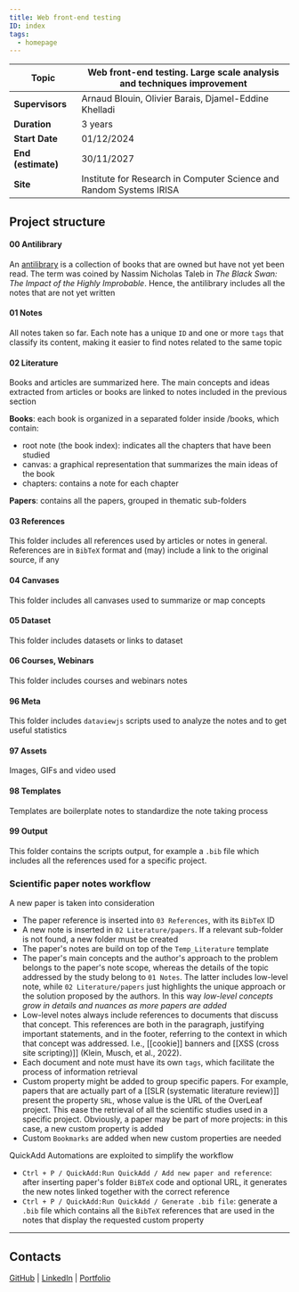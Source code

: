 ```yaml
---
title: Web front-end testing
ID: index
tags:
  - homepage
---
```


| **Topic**          | Web front-end testing. Large scale analysis and techniques improvement |
| ------------------ | ---------------------------------------------------------------------- |
| **Supervisors**    | Arnaud Blouin, Olivier Barais, Djamel-Eddine Khelladi                  |
| **Duration**       | 3 years                                                                |
| **Start Date**     | 01/12/2024                                                             |
| **End (estimate)** | 30/11/2027                                                             |
| **Site**           | Institute for Research in Computer Science and Random Systems IRISA    |
## Project structure

#### 00 Antilibrary
An [antilibrary](https://en.wikipedia.org/wiki/Antilibrary) is a collection of books that are owned but have not yet been read. The term was coined by Nassim Nicholas Taleb in *The Black Swan: The Impact of the Highly Improbable*. Hence, the antilibrary includes all the notes that are not yet written

#### 01 Notes
All notes taken so far. Each note has a unique `ID` and one or more `tags` that classify its content, making it easier to find notes related to the same topic

#### 02 Literature
Books and articles are summarized here. The main concepts and ideas extracted from articles or books are linked to notes included in the previous section

**Books**: each book is organized in a separated folder inside /books, which contain:
- root note (the book index): indicates all the chapters that have been studied
- canvas: a graphical representation that summarizes the main ideas of the book
- chapters: contains a note for each chapter

**Papers**: contains all the papers, grouped in thematic sub-folders 

#### 03 References
This folder includes all references used by articles or notes in general. References are in `BibTeX` format and (may) include a link to the original source, if any

#### 04 Canvases
 This folder includes all canvases used to summarize or map concepts

#### 05 Dataset
This folder includes datasets or links to dataset

#### 06 Courses, Webinars
This folder includes courses and webinars notes

#### 96 Meta
This folder includes `dataviewjs` scripts used to analyze the notes and to get useful statistics

#### 97 Assets
Images, GIFs and video used

#### 98 Templates
Templates are boilerplate notes to standardize the note taking process

#### 99 Output
This folder contains the scripts output, for example a `.bib` file which includes all the references used for a specific project.

### Scientific paper notes workflow

A new paper is taken into consideration
- The paper reference is inserted into `03 References`, with its `BibTeX` ID
- A new note is inserted in `02 Literature/papers`. If a relevant sub-folder is not found, a new folder must be created
- The paper's notes are build on top of the `Temp_Literature` template
- The paper's main concepts and the author's approach to the problem belongs to the paper's note scope, whereas the details of the topic addressed by the study belong to `01 Notes`. The latter includes low-level note, while `02 Literature/papers` just highlights the unique approach or the solution proposed by the authors. In this way *low-level concepts grow in details and nuances as more papers are added*
- Low-level notes always include references to documents that discuss that concept. This references are both in the paragraph, justifying important statements, and in the footer, referring to the context in which that concept was addressed. I.e., [[cookie]] banners and [[XSS (cross site scripting)]] (Klein, Musch, et al., 2022).
- Each document and note must have its own `tags`, which facilitate the process of information retrieval
- Custom property might be added to group specific papers. For example, papers that are actually part of a [[SLR (systematic literature review)]] present the property `SRL`, whose value is the URL of the OverLeaf project. This ease the retrieval of all the scientific studies used in a specific project. Obviously, a paper may be part of more projects: in this case, a new custom property is added
- Custom `Bookmarks` are added when new custom properties are needed

QuickAdd Automations are exploited to simplify the workflow
- `Ctrl + P / QuickAdd:Run QuickAdd / Add new paper and reference`: after inserting paper's folder `BiBTeX` code and optional URL, it generates the new notes linked together with the correct reference
- `Ctrl + P / QuickAdd:Run QuickAdd / Generate .bib file`: generate a `.bib` file which contains all the `BibTeX` references that are used in the notes that display the requested custom property

---
## Contacts

[GitHub](https://github.com/NicoloCavalli95horses) | [LinkedIn](https://www.linkedin.com/in/nicolo-cavalli/) | [Portfolio](https://nicolocavalli.com/)
